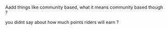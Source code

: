 Aadd things like community based,  what it means community based though ?

you didnt say about how much points riders will  earn ?

